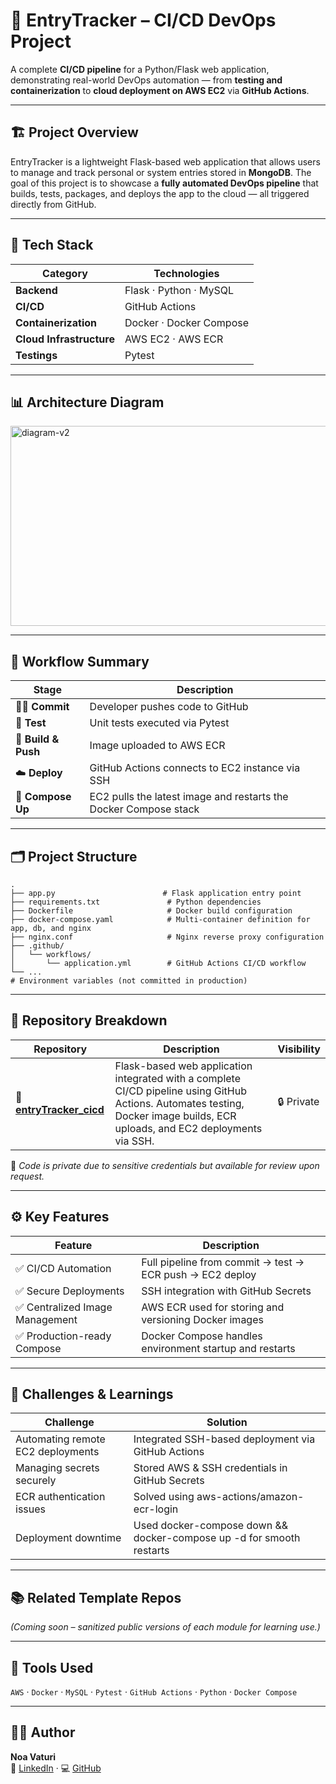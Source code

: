 # 🧾 EntryTracker – CI/CD DevOps Project

A complete **CI/CD pipeline** for a Python/Flask web application, demonstrating real-world DevOps automation — from **testing and containerization** to **cloud deployment on AWS EC2** via **GitHub Actions**.

---

## 🏗️ Project Overview
EntryTracker is a lightweight Flask-based web application that allows users to manage and track personal or system entries stored in **MongoDB**.
The goal of this project is to showcase a **fully automated DevOps pipeline** that builds, tests, packages, and deploys the app to the cloud — all triggered directly from GitHub.

---

## 🧰 Tech Stack

| Category | Technologies |
|-----------|---------------|
| **Backend** | Flask · Python · MySQL |
| **CI/CD** | GitHub Actions |
| **Containerization** | Docker · Docker Compose |
| **Cloud Infrastructure** | AWS EC2 · AWS ECR |
| **Testings** | Pytest |

---

## 📊 Architecture Diagram
<img width="1130" height="320" alt="diagram-v2" src="https://github.com/user-attachments/assets/8ff0426e-7200-4a6b-b025-1111d7a6ba2e" />



---

## 🚀 Workflow Summary

| Stage | Description |
|-------|--------------|
| 🧑‍💻 **Commit** | Developer pushes code to GitHub |
| 🧪 **Test** | Unit tests executed via Pytest |
| 🐳 **Build & Push** | Image uploaded to AWS ECR |
| ☁️ **Deploy** | GitHub Actions connects to EC2 instance via SSH |
| 🔁 **Compose Up** | EC2 pulls the latest image and restarts the Docker Compose stack |

---

## 🗂️ Project Structure

```
.
├── app.py                        # Flask application entry point
├── requirements.txt               # Python dependencies
├── Dockerfile                     # Docker build configuration
├── docker-compose.yaml            # Multi-container definition for app, db, and nginx
├── nginx.conf                     # Nginx reverse proxy configuration
├── .github/
│   └── workflows/
│       └── application.yml        # GitHub Actions CI/CD workflow
└── ...
# Environment variables (not committed in production)
```

---

## 📁 Repository Breakdown
| Repository | Description | Visibility |
|-------------|-------------|------------|
| 🔹 **[entryTracker_cicd](https://github.com/NoaVaturi/entryTracker_cicd.git)** | Flask-based web application integrated with a complete CI/CD pipeline using GitHub Actions. Automates testing, Docker image builds, ECR uploads, and EC2 deployments via SSH. | 🔒 Private |

🧭 *Code is private due to sensitive credentials but available for review upon request.*


---

## ⚙️ Key Features
| Feature | Description |
|----------|--------------|
| ✅ CI/CD Automation | Full pipeline from commit → test → ECR push → EC2 deploy |
| ✅ Secure Deployments | SSH integration with GitHub Secrets |
| ✅ Centralized Image Management | AWS ECR used for storing and versioning Docker images |
| ✅ Production-ready Compose | Docker Compose handles environment startup and restarts |

---

## 🧠 Challenges & Learnings
| Challenge | Solution |
|------------|-----------|
| Automating remote EC2 deployments | Integrated SSH-based deployment via GitHub Actions |
| Managing secrets securely | Stored AWS & SSH credentials in GitHub Secrets |
| ECR authentication issues | Solved using aws-actions/amazon-ecr-login |
| Deployment downtime | Used docker-compose down && docker-compose up -d for smooth restarts |

---

## 📚 Related Template Repos
*(Coming soon – sanitized public versions of each module for learning use.)*

---

## 🧩 Tools Used
`AWS` · `Docker` · `MySQL` · `Pytest` · `GitHub Actions` · `Python` · `Docker Compose`

---

## 👩‍💻 Author
**Noa Vaturi**  
💼 [LinkedIn](https://linkedin.com/in/noavaturi) · 💻 [GitHub](https://github.com/NoaVaturi)
